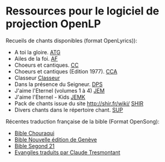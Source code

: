 # Ressources pour le logiciel de projection OpenLP


Recueils de chants disponibles (format OpenLyrics)):

- A toi la gloire.                                   [ATG](https://github.com/Honkey57/Ressources_OpenLP/raw/main/A_toi_la_gloire.7z)       
- Ailes de la foi.                                   [AF](https://github.com/Honkey57/Ressources_OpenLP/raw/main/Ailes_de_la_foi.7z)
- Choeurs et cantiques.                              [CC](https://github.com/Honkey57/Ressources_OpenLP/raw/main/Choeurs_et_cantiques.7z)
- Choeurs et cantiques (Edition 1977).               [CCA](https://github.com/Honkey57/Ressources_OpenLP/raw/main/Choeurs_et_cantiques_Edition_1977.7z)
- Classeur                                           [Classeur](https://github.com/Honkey57/Ressources_OpenLP/raw/main/Classeur.7z)
- Dans la présence du Seigneur.                      [DPS](https://github.com/Honkey57/Ressources_OpenLP/raw/main/Dans_la_pr%C3%A9sence_du_seigneur.7z)
- J'aime l'Eternel (volumes 1 à 4)                   [JEM](https://github.com/Honkey57/Ressources_OpenLP/raw/main/J'aime_l_Eternel_Volume_1-4.7z)
- J'aime l'Eternel - Kids                            [JEMK](https://github.com/Honkey57/Ressources_OpenLP/raw/main/J_aime_L_Eternel_Kids.7z)
- Pack de chants issue du site http://shir.fr/wiki/  [SHIR](https://github.com/Honkey57/Ressources_OpenLP/raw/main/Shir.7z)
- Divers chants dans le répertoire chant.            [SUP](https://github.com/Honkey57/Ressources_OpenLP/raw/main/Suppl%C3%A9ments.7z)


Récentes traduction française de la bible (Format OpenSong):

- [Bible Chouraqui](https://github.com/Honkey57/Ressources_OpenLP/raw/main/Bible_Chouraqui.zip)
- [Bible Nouvelle édition de Genève](https://github.com/Honkey57/Ressources_OpenLP/raw/main/Bible_Nouvelle_Edition_de_Geneve_1979.zip)
- [Bible Segond 21](https://github.com/Honkey57/Ressources_OpenLP/raw/main/Bible_Segond21.zip)
- [Evangiles traduits par Claude Tresmontant](https://github.com/Honkey57/Ressources_OpenLP/raw/main/Bible_Tresmontant.zip)
